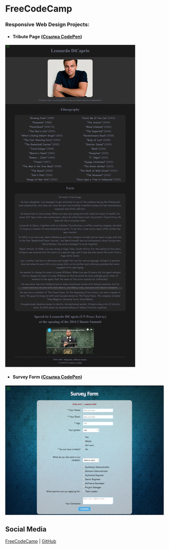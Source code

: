 # FreeCodeCamp

### Responsive Web Design Projects:

* #### Tribute Page ([Ссылка CodePen](https://codepen.io/andrewter/full/NWKeMZW))
![Tribute Page](https://github.com/AndrewTer/freeCodeCamp/blob/master/Responsive-Web-Design-Projects/Tribute-Page/tribute_page.png)
* #### Survey Form ([Ссылка CodePen](https://codepen.io/andrewter/full/JjPxEwo))
![Survey Form](https://github.com/AndrewTer/freeCodeCamp/blob/master/Responsive-Web-Design-Projects/Survey-Form/survey_form.png)

## Social Media
[FreeCodeCamp](https://www.freecodecamp.org/portfolio/andrey-terehin) | [GitHub](https://github.com/AndrewTer)
